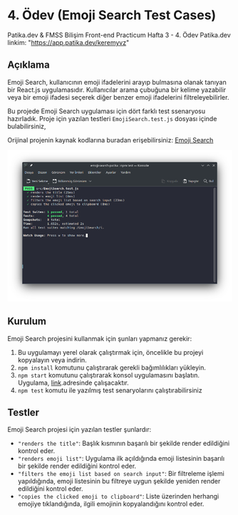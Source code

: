 # 4. Ödev (Emoji Search Test Cases)

Patika.dev & FMSS Bilişim Front-end Practicum Hafta 3 - 4. Ödev
Patika.dev linkim: "https://app.patika.dev/keremyvz"

## Açıklama

Emoji Search, kullanıcının emoji ifadelerini arayıp bulmasına olanak tanıyan bir React.js uygulamasıdır. Kullanıcılar arama çubuğuna bir kelime yazabilir veya bir emoji ifadesi seçerek diğer benzer emoji ifadelerini filtreleyebilirler.

Bu projede Emoji Search uygulaması için dört farklı test ssenaryosu hazırladık.
Proje için yazılan testleri `EmojiSearch.test.js` dosyası içinde bulabilirsiniz,

Orijinal projenin kaynak kodlarına buradan erişebilirsiniz:
[Emoji Search](https://github.com/ahfarmer/emoji-search)

![Ekran Görüntüsü](https://github.com/krmmyvz/emoji-search-patika/blob/main/Screenshot.png)

## Kurulum

Emoji Search projesini kullanmak için şunları yapmanız gerekir:

1. Bu uygulamayı yerel olarak çalıştırmak için, öncelikle bu projeyi kopyalayın veya indirin.
2. `npm install` komutunu çalıştırarak gerekli bağımlılıkları yükleyin.
3. `npm start` komutunu çalıştırarak konsol uygulamasını başlatın. Uygulama, [link](http://localhost:3000).adresinde çalışacaktır.
4. `npm test` komutu ile yazılmış test senaryolarını çalıştırabilirsiniz

## Testler

Emoji Search projesi için yazılan testler şunlardır:

- `"renders the title"`: Başlık kısmının başarılı bir şekilde render edildiğini kontrol eder.
- `"renders emoji list"`: Uygulama ilk açıldığında emoji listesinin başarılı bir şekilde render edildiğini kontrol eder.
- `"filters the emoji list based on search input"`: Bir filtreleme işlemi yapıldığında, emoji listesinin bu filtreye uygun şekilde yeniden render edildiğini kontrol eder.
- `"copies the clicked emoji to clipboard"`: Liste üzerinden herhangi emojiye tıklandığında, ilgili emojinin kopyalandığını kontrol eder.
